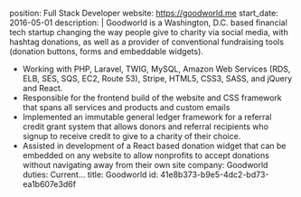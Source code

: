 position: Full Stack Developer
website: https://goodworld.me
start_date: 2016-05-01
description: |
  Goodworld is a Washington, D.C. based financial tech startup changing the way people give to charity via social media, with hashtag donations, as well as a provider of conventional fundraising tools (donation buttons, forms and embeddable widgets).
  
  - Working with PHP, Laravel, TWIG, MySQL, Amazon Web Services (RDS, ELB, SES, SQS, EC2, Route 53), Stripe, HTML5, CSS3, SASS, and jQuery and React.
  - Responsible for the frontend build of the website and CSS framework that spans all services and products and custom emails
  - Implemented an immutable general ledger framework for a referral credit grant system that allows donors and referral recipients who signup to receive credit to give to a charity of their choice.
  - Assisted in development of a React based donation widget that can be embedded on any website to allow nonprofits to accept donations without navigating away from their own site
company: Goodworld
duties: Current...
title: Goodworld
id: 41e8b373-b9e5-4dc2-bd73-ea1b607e3d6f
